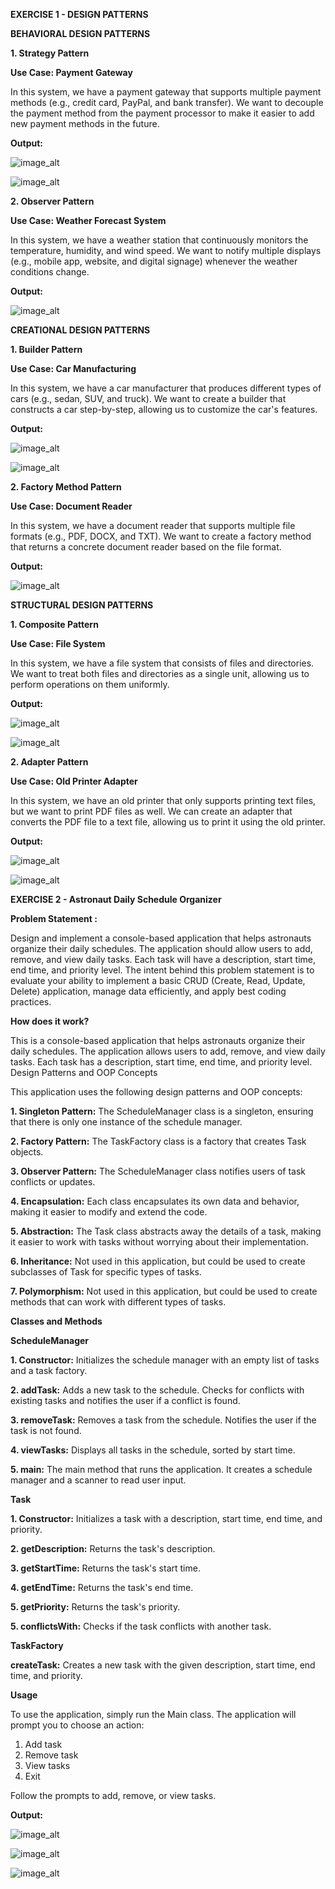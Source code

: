 **EXERCISE 1 - DESIGN PATTERNS**

**BEHAVIORAL DESIGN PATTERNS**

**1. Strategy Pattern**

**Use Case: Payment Gateway**

In this system, we have a payment gateway that supports multiple payment methods (e.g., credit card, PayPal, and bank transfer). We want to decouple the payment method from the payment processor to make it easier to add new payment methods in the future.

**Output:**

![image_alt](https://github.com/mahalakshmipp28/EI_Project_CSBS_TCE/blob/main/EI_Project/Output_Screenshots/Payment_Gateway_1.png?raw=true)

![image_alt](https://github.com/mahalakshmipp28/EI_Project_CSBS_TCE/blob/main/EI_Project/Output_Screenshots/Payment_Gateway_2.png?raw=true)

**2. Observer Pattern**

**Use Case: Weather Forecast System**

In this system, we have a weather station that continuously monitors the temperature, humidity, and wind speed. We want to notify multiple displays (e.g., mobile app, website, and digital signage) whenever the weather conditions change.

**Output:**

![image_alt](https://github.com/mahalakshmipp28/EI_Project_CSBS_TCE/blob/main/EI_Project/Output_Screenshots/Weather_Forecast_1.png?raw=true)

**CREATIONAL DESIGN PATTERNS**

**1. Builder Pattern**

**Use Case: Car Manufacturing**

In this system, we have a car manufacturer that produces different types of cars (e.g., sedan, SUV, and truck). We want to create a builder that constructs a car step-by-step, allowing us to customize the car's features.

**Output:**

![image_alt](https://github.com/mahalakshmipp28/EI_Project_CSBS_TCE/blob/main/EI_Project/Output_Screenshots/Car_Manufacturing_1.png?raw=true)

![image_alt](https://github.com/mahalakshmipp28/EI_Project_CSBS_TCE/blob/main/EI_Project/Output_Screenshots/Car_Manufacturing_2.png?raw=true)

**2. Factory Method Pattern**

**Use Case: Document Reader**

In this system, we have a document reader that supports multiple file formats (e.g., PDF, DOCX, and TXT). We want to create a factory method that returns a concrete document reader based on the file format.

**Output:**

![image_alt](https://github.com/mahalakshmipp28/EI_Project_CSBS_TCE/blob/main/EI_Project/Output_Screenshots/Document_Reader_1.png?raw=true)

**STRUCTURAL DESIGN PATTERNS**

**1. Composite Pattern**

**Use Case: File System**

In this system, we have a file system that consists of files and directories. We want to treat both files and directories as a single unit, allowing us to perform operations on them uniformly.

**Output:**

![image_alt](https://github.com/mahalakshmipp28/EI_Project_CSBS_TCE/blob/main/EI_Project/Output_Screenshots/File_Systems_1.png?raw=true)

![image_alt](https://github.com/mahalakshmipp28/EI_Project_CSBS_TCE/blob/main/EI_Project/Output_Screenshots/File_Systems_2.png?raw=true)

**2. Adapter Pattern**

**Use Case: Old Printer Adapter**

In this system, we have an old printer that only supports printing text files, but we want to print PDF files as well. We can create an adapter that converts the PDF file to a text file, allowing us to print it using the old printer.

**Output:**

![image_alt](https://github.com/mahalakshmipp28/EI_Project_CSBS_TCE/blob/main/EI_Project/Output_Screenshots/Old_Printer_Adapter_1.png?raw=true)

![image_alt](https://github.com/mahalakshmipp28/EI_Project_CSBS_TCE/blob/main/EI_Project/Output_Screenshots/Old_Printer_Adapter_2.png?raw=true)

**EXERCISE 2 - Astronaut Daily Schedule Organizer**

**Problem Statement :**

Design and implement a console-based application that helps astronauts organize their daily schedules. The application should allow users to add, remove, and view daily tasks. Each task will have a description, start time, end time, and priority level. The intent behind this problem statement is to evaluate your ability to implement a basic CRUD (Create, Read, Update, Delete) application, manage data efficiently, and apply best coding practices. 

**How does it work?**

This is a console-based application that helps astronauts organize their daily schedules. The application allows users to add, remove, and view daily tasks. Each task has a description, start time, end time, and priority level.
Design Patterns and OOP Concepts

This application uses the following design patterns and OOP concepts:

**1. Singleton Pattern:** The ScheduleManager class is a singleton, ensuring that there is only one instance of the schedule manager.

**2. Factory Pattern:** The TaskFactory class is a factory that creates Task objects.

**3. Observer Pattern:** The ScheduleManager class notifies users of task conflicts or updates.

**4. Encapsulation:** Each class encapsulates its own data and behavior, making it easier to modify and extend the code.

**5. Abstraction:** The Task class abstracts away the details of a task, making it easier to work with tasks without worrying about their implementation.

**6. Inheritance:** Not used in this application, but could be used to create subclasses of Task for specific types of tasks.

**7. Polymorphism:** Not used in this application, but could be used to create methods that can work with different types of tasks.

**Classes and Methods**

**ScheduleManager**

**1. Constructor:** Initializes the schedule manager with an empty list of tasks and a task factory.

**2. addTask:** Adds a new task to the schedule. Checks for conflicts with existing tasks and notifies the user if a conflict is found.

**3. removeTask:** Removes a task from the schedule. Notifies the user if the task is not found.

**4. viewTasks:** Displays all tasks in the schedule, sorted by start time.

**5. main:** The main method that runs the application. It creates a schedule manager and a scanner to read user input.

**Task**

**1. Constructor:** Initializes a task with a description, start time, end time, and priority.

**2. getDescription:** Returns the task's description.

**3. getStartTime:** Returns the task's start time.

**4. getEndTime:** Returns the task's end time.

**5. getPriority:** Returns the task's priority.

**5. conflictsWith:** Checks if the task conflicts with another task.

**TaskFactory**

**createTask:** Creates a new task with the given description, start time, end time, and priority.

**Usage**

To use the application, simply run the Main class. The application will prompt you to choose an action:
1. Add task
2. Remove task
3. View tasks
4. Exit

Follow the prompts to add, remove, or view tasks.

**Output:**

![image_alt](https://github.com/mahalakshmipp28/EI_Project_CSBS_TCE/blob/main/EI_Project/Output_Screenshots/Schedule_Organiser_1.png?raw=true)

![image_alt](https://github.com/mahalakshmipp28/EI_Project_CSBS_TCE/blob/main/EI_Project/Output_Screenshots/Schedule_Organiser_2.png?raw=true)

![image_alt](https://github.com/mahalakshmipp28/EI_Project_CSBS_TCE/blob/main/EI_Project/Output_Screenshots/Schedule_Organiser_3.png?raw=true)
